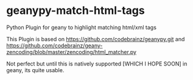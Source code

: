 geanypy-match-html-tags
=======================

Python Plugin for geany to highlight matching html/xml tags

This Plugin is based on https://github.com/codebrainz/geanypy.git and https://github.com/codebrainz/geany-zencoding/blob/master/zencoding/html_matcher.py

Not perfect but until this is natively supported [WHICH I HOPE SOON] in geany, its quite usable.